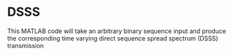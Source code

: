 # DSSS
This MATLAB code will take an arbitrary binary sequence input and produce the corresponding time varying direct sequence spread spectrum (DSSS) transmission 
